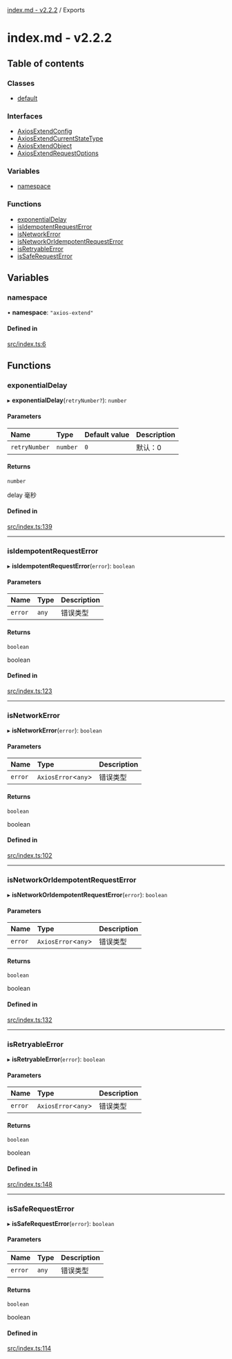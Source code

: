 [index.md - v2.2.2](README.md) / Exports

# index.md - v2.2.2

## Table of contents

### Classes

-   [default](classes/default.md)

### Interfaces

-   [AxiosExtendConfig](interfaces/AxiosExtendConfig.md)
-   [AxiosExtendCurrentStateType](interfaces/AxiosExtendCurrentStateType.md)
-   [AxiosExtendObject](interfaces/AxiosExtendObject.md)
-   [AxiosExtendRequestOptions](interfaces/AxiosExtendRequestOptions.md)

### Variables

-   [namespace](modules.md#namespace)

### Functions

-   [exponentialDelay](modules.md#exponentialdelay)
-   [isIdempotentRequestError](modules.md#isidempotentrequesterror)
-   [isNetworkError](modules.md#isnetworkerror)
-   [isNetworkOrIdempotentRequestError](modules.md#isnetworkoridempotentrequesterror)
-   [isRetryableError](modules.md#isretryableerror)
-   [isSafeRequestError](modules.md#issaferequesterror)

## Variables

### namespace

• **namespace**: `"axios-extend"`

#### Defined in

[src/index.ts:6](https://github.com/saqqdy/axios-ex/blob/70c2408/src/index.ts#L6)

## Functions

### exponentialDelay

▸ **exponentialDelay**(`retryNumber?`): `number`

#### Parameters

| Name          | Type     | Default value | Description |
| :------------ | :------- | :------------ | :---------- |
| `retryNumber` | `number` | `0`           | 默认：0     |

#### Returns

`number`

delay 毫秒

#### Defined in

[src/index.ts:139](https://github.com/saqqdy/axios-ex/blob/70c2408/src/index.ts#L139)

---

### isIdempotentRequestError

▸ **isIdempotentRequestError**(`error`): `boolean`

#### Parameters

| Name    | Type  | Description |
| :------ | :---- | :---------- |
| `error` | `any` | 错误类型    |

#### Returns

`boolean`

boolean

#### Defined in

[src/index.ts:123](https://github.com/saqqdy/axios-ex/blob/70c2408/src/index.ts#L123)

---

### isNetworkError

▸ **isNetworkError**(`error`): `boolean`

#### Parameters

| Name    | Type                 | Description |
| :------ | :------------------- | :---------- |
| `error` | `AxiosError`<`any`\> | 错误类型    |

#### Returns

`boolean`

boolean

#### Defined in

[src/index.ts:102](https://github.com/saqqdy/axios-ex/blob/70c2408/src/index.ts#L102)

---

### isNetworkOrIdempotentRequestError

▸ **isNetworkOrIdempotentRequestError**(`error`): `boolean`

#### Parameters

| Name    | Type                 | Description |
| :------ | :------------------- | :---------- |
| `error` | `AxiosError`<`any`\> | 错误类型    |

#### Returns

`boolean`

boolean

#### Defined in

[src/index.ts:132](https://github.com/saqqdy/axios-ex/blob/70c2408/src/index.ts#L132)

---

### isRetryableError

▸ **isRetryableError**(`error`): `boolean`

#### Parameters

| Name    | Type                 | Description |
| :------ | :------------------- | :---------- |
| `error` | `AxiosError`<`any`\> | 错误类型    |

#### Returns

`boolean`

boolean

#### Defined in

[src/index.ts:148](https://github.com/saqqdy/axios-ex/blob/70c2408/src/index.ts#L148)

---

### isSafeRequestError

▸ **isSafeRequestError**(`error`): `boolean`

#### Parameters

| Name    | Type  | Description |
| :------ | :---- | :---------- |
| `error` | `any` | 错误类型    |

#### Returns

`boolean`

boolean

#### Defined in

[src/index.ts:114](https://github.com/saqqdy/axios-ex/blob/70c2408/src/index.ts#L114)
